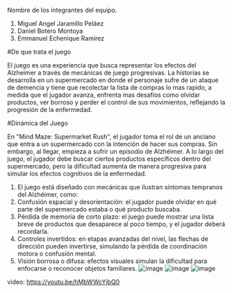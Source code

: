 Nombre de los integrantes del equipo.

1. Miguel Angel Jaramillo Peláez
2. Daniel Botero Montoya
3. Emmanuel Echenique Ramírez

#De que trata el juego

El juego es una experiencia que busca representar los efectos del Alzheimer a través de mecánicas de juego progresivas. La historias se desarrolla en un supermercado en donde el personaje sufre de un ataque de demencia y tiene que recolectar la lista de compras lo mas rapido, a medida que el jugador avanza, enfrenta mas desafíos como olvidar productos, ver borroso y perder el control de sus movimientos, reflejando la progresión de la enfermedad.

#Dinámica del Juego 

En "Mind Maze: Supermarket Rush", el jugador toma el rol de un anciano que entra a un supermercado con la intención de hacer sus compras. Sin embargo, al llegar, empieza a sufrir un episodio de Alzhéimer. A lo largo del juego, el jugador debe buscar ciertos productos específicos dentro del supermercado, pero la dificultad aumenta de manera progresiva para simular los efectos cognitivos de la enfermedad.
1. El juego está diseñado con mecánicas que ilustran síntomas tempranos del Alzhéimer, como:
2. Confusión espacial y desorientación: el jugador puede olvidar en qué parte del supermercado estaba o qué producto buscaba.
3. Pérdida de memoria de corto plazo: el juego puede mostrar una lista breve de productos que desaparece al poco tiempo, y el jugador deberá recordarla.
4. Controles invertidos: en etapas avanzadas del nivel, las flechas de dirección pueden invertirse, simulando la pérdida de coordinación motora o confusión mental.
5. Visión borrosa o difusa: efectos visuales simulan la dificultad para enfocarse o reconocer objetos familiares.
![image](https://github.com/user-attachments/assets/0fc3ecb8-d9a2-4749-b419-0d33393b475f)
![image](https://github.com/user-attachments/assets/c0bf3b64-bb1d-4f89-b076-e08b3ae19dac)
![image](https://github.com/user-attachments/assets/faf4dd1d-3414-4f4c-bf5e-9d73dcff44ee)


video: https://youtu.be/hMbWWcYjbQ0
